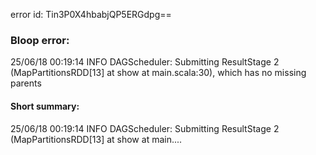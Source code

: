 error id: Tin3P0X4hbabjQP5ERGdpg==
### Bloop error:

25/06/18 00:19:14 INFO DAGScheduler: Submitting ResultStage 2 (MapPartitionsRDD[13] at show at main.scala:30), which has no missing parents
#### Short summary: 

25/06/18 00:19:14 INFO DAGScheduler: Submitting ResultStage 2 (MapPartitionsRDD[13] at show at main....